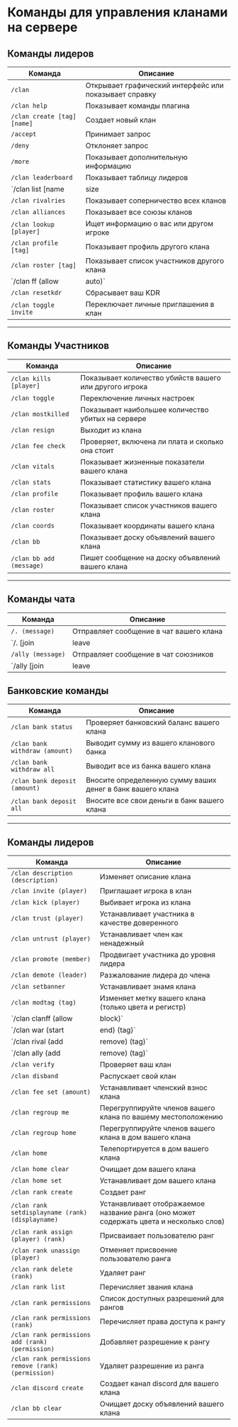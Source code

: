 # Команды для управления кланами на сервере

## Команды лидеров

| Команда                        | Описание                                      |
|---------------------------------|-----------------------------------------------|
| `/clan`                         | Открывает графический интерфейс или показывает справку |
| `/clan help`                    | Показывает команды плагина                   |
| `/clan create [tag] [name]`     | Создает новый клан                           |
| `/accept`                       | Принимает запрос                             |
| `/deny`                         | Отклоняет запрос                             |
| `/more`                         | Показывает дополнительную информацию         |
| `/clan leaderboard`             | Показывает таблицу лидеров                    |
| `/clan list [name|size|kdr|founded|active] [asc|desc]` | Список всех кланов                         |
| `/clan rivalries`               | Показывает соперничество всех кланов         |
| `/clan alliances`               | Показывает все союзы кланов                  |
| `/clan lookup [player]`         | Ищет информацию о вас или другом игроке      |
| `/clan profile [tag]`           | Показывает профиль другого клана             |
| `/clan roster [tag]`            | Показывает список участников другого клана   |
| `/clan ff (allow|auto)`         | Включает личный дружественный огонь          |
| `/clan resetkdr`                | Сбрасывает ваш KDR                           |
| `/clan toggle invite`           | Переключает личные приглашения в клан        |

---

## Команды Участников

| Команда                        | Описание                                      |
|---------------------------------|-----------------------------------------------|
| `/clan kills [player]`          | Показывает количество убийств вашего или другого игрока |
| `/clan toggle`                  | Переключение личных настроек                  |
| `/clan mostkilled`              | Показывает наибольшее количество убитых на сервере |
| `/clan resign`                  | Выходит из клана                             |
| `/clan fee check`               | Проверяет, включена ли плата и сколько она стоит |
| `/clan vitals`                  | Показывает жизненные показатели вашего клана |
| `/clan stats`                   | Показывает статистику вашего клана           |
| `/clan profile`                 | Показывает профиль вашего клана              |
| `/clan roster`                  | Показывает список участников вашего клана    |
| `/clan coords`                  | Показывает координаты вашего клана           |
| `/clan bb`                      | Показывает доску объявлений вашего клана     |
| `/clan bb add (message)`        | Пишет сообщение на доску объявлений вашего клана |

---

## Команды чата

| Команда                        | Описание                                      |
|---------------------------------|-----------------------------------------------|
| `/. (message)`                  | Отправляет сообщение в чат вашего клана      |
| `/. [join|leave|mute]`          | Присоединяется / покидает / отключает чат вашего клана |
| `/ally (message)`               | Отправляет сообщение в чат союзников         |
| `/ally [join|leave|mute]`       | Присоединяется / покидает / отключает чат союзников |

## Банковские команды

| Команда                           | Описание                                          |
|------------------------------------|---------------------------------------------------|
| `/clan bank status`                | Проверяет банковский баланс вашего клана          |
| `/clan bank withdraw (amount)`     | Выводит сумму из вашего кланового банка          |
| `/clan bank withdraw all`          | Выводит все из банка вашего клана                 |
| `/clan bank deposit (amount)`      | Вносите определенную сумму ваших денег в банк вашего клана |
| `/clan bank deposit all`           | Вносите все свои деньги в банк вашего клана      |

---

## Команды лидеров

| Команда                          | Описание                                           |
|-----------------------------------|----------------------------------------------------|
| `/clan description (description)` | Изменяет описание клана                            |
| `/clan invite (player)`           | Приглашает игрока в клан                          |
| `/clan kick (player)`             | Выбивает игрока из клана                          |
| `/clan trust (player)`            | Устанавливает участника в качестве доверенного    |
| `/clan untrust (player)`          | Устанавливает член как ненадежный                 |
| `/clan promote (member)`          | Продвигает участника до уровня лидера             |
| `/clan demote (leader)`           | Разжалование лидера до члена                      |
| `/clan setbanner`                 | Устанавливает знамя клана                         |
| `/clan modtag (tag)`              | Изменяет метку вашего клана (только цвета и регистр) |
| `/clan clanff (allow|block)`      | Включает дружественный огонь клана                |
| `/clan war (start|end) (tag)`     | Начинает или заканчивает войну                    |
| `/clan rival (add|remove) (tag)`  | Добавляет или удаляет конкурента                  |
| `/clan ally (add|remove) (tag)`   | Добавляет или удаляет союзника                    |
| `/clan verify`                    | Проверяет ваш клан                                |
| `/clan disband`                   | Распускает свой клан                              |
| `/clan fee set (amount)`          | Устанавливает членский взнос клана                |
| `/clan regroup me`                | Перегруппируйте членов вашего клана по вашему местоположению |
| `/clan regroup home`              | Перегруппируйте членов вашего клана в дом вашего клана |
| `/clan home`                      | Телепортируется в дом вашего клана               |
| `/clan home clear`                | Очищает дом вашего клана                          |
| `/clan home set`                  | Устанавливает дом вашего клана                   |
| `/clan rank create`               | Создает ранг                                     |
| `/clan rank setdisplayname (rank) (displayname)` | Устанавливает отображаемое название ранга (оно может содержать цвета и несколько слов) |
| `/clan rank assign (player) (rank)` | Присваивает пользователю ранг                   |
| `/clan rank unassign (player)`    | Отменяет присвоение пользователю ранга            |
| `/clan rank delete (rank)`        | Удаляет ранг                                     |
| `/clan rank list`                 | Перечисляет звания клана                         |
| `/clan rank permissions`          | Список доступных разрешений для рангов           |
| `/clan rank permissions (rank)`   | Перечисляет права доступа к рангу                |
| `/clan rank permissions add (rank) (permission)` | Добавляет разрешение к рангу              |
| `/clan rank permissions remove (rank) (permission)` | Удаляет разрешение из ранга              |
| `/clan discord create`            | Создает канал discord для вашего клана           |
| `/clan bb clear`                  | Очищает доску объявлений вашего клана            |